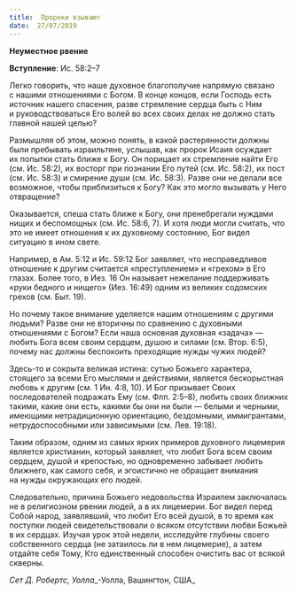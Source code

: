 ```yaml
---
title:  Пророки взывают
date:  27/07/2019
---
```


**Неуместное рвение**

**Вступление**: Ис. 58:2–7

Легко говорить, что наше духовное благополучие напрямую связано с нашими отношениями с Богом. В конце концов, если Господь есть источник нашего спасения, разве стремление сердца быть с Ним и руководствоваться Его волей во всех своих делах не должно стать главной нашей целью?

Размышляя об этом, можно понять, в какой растерянности должны были пребывать израильтяне, услышав, как пророк Исаия осуждает их попытки стать ближе к Богу. Он порицает их стремление найти Его (см. Ис. 58:2), их восторг при познании Его путей (см. Ис. 58:2), их пост (см. Ис. 58:3) и смирение души (см. Ис. 58:3). Разве они не делали все возможное, чтобы приблизиться к Богу? Как это могло вызывать у Него отвращение?

Оказывается, спеша стать ближе к Богу, они пренебрегали нуждами нищих и беспомощных (см. Ис. 58:6, 7). И хотя люди могли считать, что это не имеет отношения к их духовному состоянию, Бог видел ситуацию в ином свете.

Например, в Ам. 5:12 и Ис. 59:12 Бог заявляет, что несправедливое отношение к другим считается «преступлением» и «грехом» в Его глазах. Более того, в Иез. 16 Он называет нежелание поддерживать «руки бедного и нищего» (Иез. 16:49) одним из великих содомских грехов (см. Быт. 19).

Но почему такое внимание уделяется нашим отношениям с другими людьми? Разве они не вторичны по сравнению с духовными отношениями с Богом? Если наша основная духовная «задача» — любить Бога всем своим сердцем, душою и силами (см. Втор. 6:5), почему нас должны беспокоить преходящие нужды чужих людей?

Здесь-то и сокрыта великая истина: сутью Божьего характера, стоящего за всеми Его мыслями и действиями, является бескорыстная любовь к другим (см. 1 Ин. 4:8, 10). И Бог призывает Своих последователей подражать Ему (см. Флп. 2:5–8), любить своих ближних такими, какие они есть, какими бы они ни были — белыми и черными, имеющими нетрадиционную ориентацию, бездомными, иммигрантами, нетрудоспособными или зависимыми (см. Лев. 19:18).

Таким образом, одним из самых ярких примеров духовного лицемерия является христианин, который заявляет, что любит Бога всем своим сердцем, душой и крепостью, но одновременно забывает любить ближнего, как самого себя, и эгоистично не обращает внимания на нужды окружающих его людей.

Следовательно, причина Божьего недовольства Израилем заключалась не в религиозном рвении людей, а в их лицемерии. Бог видел перед Собой народ, заявлявший, что любит Его всей душой, в то время как поступки людей свидетельствовали о всяком отсутствии любви Божьей в их сердцах. Изучая урок этой недели, исследуйте глубины своего собственного сердца (не затаилось ли в нем лицемерие), а затем отдайте себя Тому, Кто единственный способен очистить вас от всякой скверны.

_Сет Д. Робертс, Уолла__-Уолла, Вашингтон, США_